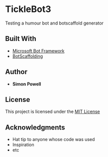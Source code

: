 # TickleBot3 

Testing a humour bot and botscaffold generator

## Built With

* [Microsoft Bot Framework](https://dev.botframework.com)
* [BotScaffolding](https://www.npmjs.com/package/generator-botscaffold)

## Author

* **Simon Powell**

## License

This project is licensed under the [MIT License](http://en.wikipedia.org/wiki/MIT_License)

## Acknowledgments

* Hat tip to anyone whose code was used
* Inspiration
* etc